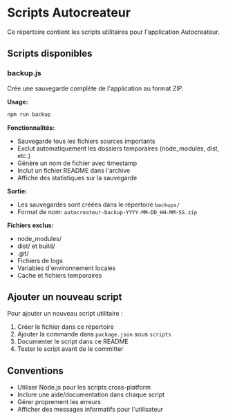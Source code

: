 # Scripts Autocreateur

Ce répertoire contient les scripts utilitaires pour l'application Autocreateur.

## Scripts disponibles

### backup.js
Crée une sauvegarde complète de l'application au format ZIP.

**Usage:**
```bash
npm run backup
```

**Fonctionnalités:**
- Sauvegarde tous les fichiers sources importants
- Exclut automatiquement les dossiers temporaires (node_modules, dist, etc.)
- Génère un nom de fichier avec timestamp
- Inclut un fichier README dans l'archive
- Affiche des statistiques sur la sauvegarde

**Sortie:**
- Les sauvegardes sont créées dans le répertoire `backups/`
- Format de nom: `autocreateur-backup-YYYY-MM-DD_HH-MM-SS.zip`

**Fichiers exclus:**
- node_modules/
- dist/ et build/
- .git/
- Fichiers de logs
- Variables d'environnement locales
- Cache et fichiers temporaires

## Ajouter un nouveau script

Pour ajouter un nouveau script utilitaire :

1. Créer le fichier dans ce répertoire
2. Ajouter la commande dans `package.json` sous `scripts`
3. Documenter le script dans ce README
4. Tester le script avant de le committer

## Conventions

- Utiliser Node.js pour les scripts cross-platform
- Inclure une aide/documentation dans chaque script
- Gérer proprement les erreurs
- Afficher des messages informatifs pour l'utilisateur